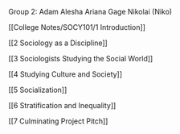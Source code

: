 Group 2:
Adam
Alesha
Ariana
Gage
Nikolai (Niko)

[[College Notes/SOCY101/1 Introduction]]

[[2 Sociology as a Discipline]]

[[3 Sociologists Studying the Social World]]

[[4 Studying Culture and Society]]

[[5 Socialization]]

[[6 Stratification and Inequality]]

[[7 Culminating Project Pitch]]